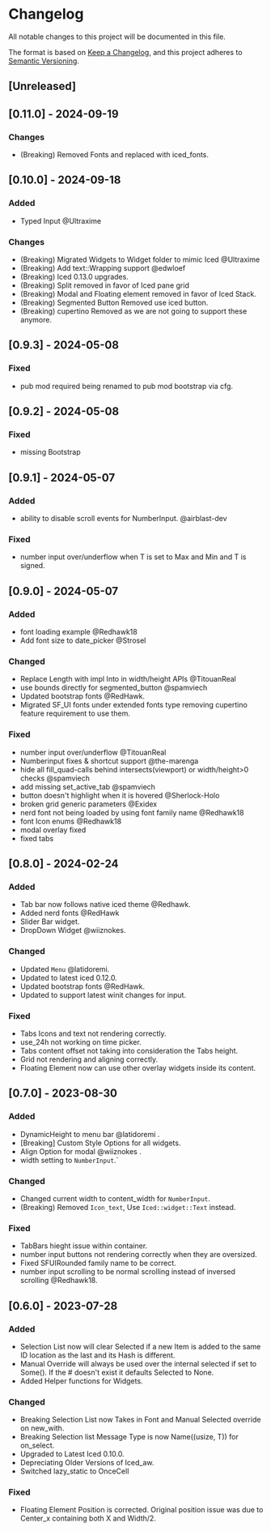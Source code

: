 # Changelog

All notable changes to this project will be documented in this file.

The format is based on [Keep a Changelog](https://keepachangelog.com/en/1.0.0/),
and this project adheres to [Semantic Versioning](https://semver.org/spec/v2.0.0.html).

## [Unreleased]

## [0.11.0] - 2024-09-19
### Changes
- (Breaking) Removed Fonts and replaced with iced_fonts.

## [0.10.0] - 2024-09-18

### Added
- Typed Input @Ultraxime

### Changes
- (Breaking) Migrated Widgets to Widget folder to mimic Iced @Ultraxime
- (Breaking) Add text::Wrapping support @edwloef
- (Breaking) Iced 0.13.0 upgrades.
- (Breaking) Split removed in favor of Iced pane grid
- (Breaking) Modal and Floating element removed in favor of Iced Stack.
- (Breaking) Segmented Button Removed use iced button.
- (Breaking) cupertino Removed as we are not going to support these anymore.

## [0.9.3] - 2024-05-08

### Fixed

- pub mod required being renamed to pub mod bootstrap via cfg.

## [0.9.2] - 2024-05-08

### Fixed

- missing Bootstrap

## [0.9.1] - 2024-05-07

### Added

- ability to disable scroll events for NumberInput. @airblast-dev

### Fixed

- number input over/underflow when T is set to Max and Min and T is signed.

## [0.9.0] - 2024-05-07

### Added

- font loading example @Redhawk18
- Add font size to date_picker @Strosel

### Changed

- Replace Length with impl Into<Length> in width/height APIs @TitouanReal
- use bounds directly for segmented_button @spamviech
- Updated bootstrap fonts @RedHawk.
- Migrated SF_UI fonts under extended fonts type removing cupertino feature requirement to use them.

### Fixed

- number input over/underflow @TitouanReal
- Numberinput fixes & shortcut support @the-marenga
- hide all fill_quad-calls behind intersects(viewport) or width/height>0 checks @spamviech
- add missing set_active_tab @spamviech
- button doesn't highlight when it is hovered @Sherlock-Holo
- broken grid generic parameters @Exidex
- nerd font not being loaded by using font family name @Redhawk18
- font Icon enums @Redhawk18
- modal overlay fixed
- fixed tabs

## [0.8.0] - 2024-02-24

### Added

- Tab bar now follows native iced theme @Redhawk.
- Added nerd fonts @RedHawk
- Slider Bar widget.
- DropDown Widget @wiiznokes.

### Changed

- Updated `Menu` @latidoremi.
- Updated to latest iced 0.12.0.
- Updated bootstrap fonts @RedHawk.
- Updated to support latest winit changes for input.

### Fixed

- Tabs Icons and text not rendering correctly.
- use_24h not working on time picker.
- Tabs content offset not taking into consideration the Tabs height.
- Grid not rendering and aligning correctly.
- Floating Element now can use other overlay widgets inside its content.

## [0.7.0] - 2023-08-30

### Added

- DynamicHeight to menu bar @latidoremi .
- [Breaking] Custom Style Options for all widgets.
- Align Option for modal @wiiznokes .
- width setting to `NumberInput`.`

### Changed

- Changed current width to content_width for `NumberInput`.
- (Breaking) Removed `Icon_text`, Use `Iced::widget::Text` instead.

### Fixed

- TabBars hieght issue within container.
- number input buttons not rendering correctly when they are oversized.
- Fixed SFUIRounded family name to be correct.
- number input scrolling to be  normal scrolling instead of inversed scrolling @Redhawk18.

## [0.6.0] - 2023-07-28

### Added

- Selection List now will clear Selected if a new Item is added to the same ID location as the last and its Hash is different.
- Manual Override will always be used over the internal selected if set to Some(). If the # doesn't exist it defaults Selected to None.
- Added Helper functions for Widgets.

### Changed

- Breaking Selection List now Takes in Font and Manual Selected override on new_with.
- Breaking Selection list Message Type is now Name((usize, T)) for on_select.
- Upgraded to Latest Iced 0.10.0.
- Depreciating Older Versions of Iced_aw.
- Switched lazy_static to OnceCell

### Fixed

- Floating Element Position is corrected. Original position issue was due to Center_x containing both X and Width/2.

